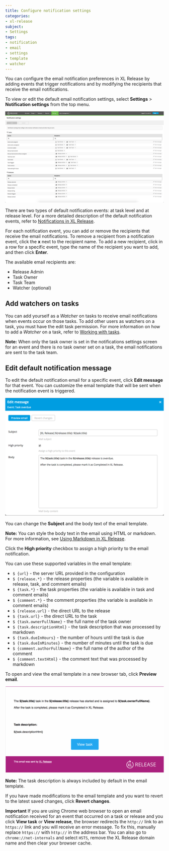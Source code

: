 ```yaml
---
title: Configure notification settings
categories:
- xl-release
subject:
- Settings
tags:
- notification
- email
- settings
- template
- watcher
---
```


You can configure the email notification preferences in XL Release by adding events that trigger notifications and by modifying the recipients that receive the email notifications.

To view or edit the default email notification settings, select **Settings** > **Notification settings** from the top menu.

  ![Notification settings](../images/notification-settings.png)

There are two types of default notification events: at task level and at release level. For a more detailed description of the default notification events, refer to [Notifications in XL Release](/xl-release/concept/notifications-in-xl-release.html).

For each notification event, you can add or remove the recipients that receive the email notifications.
To remove a recipient from a notification event, click the **x** next to the recipient name.
To add a new recipient, click in a row for a specific event, type the name of the recipient you want to add, and then click **Enter**.

The available email recipients are:

* Release Admin
* Task Owner
* Task Team
* Watcher (optional)

## Add watchers on tasks

You can add yourself as a *Watcher* on tasks to receive email notifications when events occur on those tasks. To add other users as watchers on a task, you must have the edit task permission. For more information on how to add a *Watcher* on a task, refer to [Working with tasks](/xl-release/how-to/working-with-tasks.html).

**Note:** When only the task owner is set in the notifications settings screen for an event and there is no task owner set on a task, the email notifications are sent to the task team.

## Edit default notification message

To edit the default notification email for a specific event, click **Edit message** for that event. You can customize the email template that will be sent when the notification event is triggered.

  ![Edit notification message](../images/edit-notification-message.png)

You can change the **Subject** and the body text of the email template.

**Note:** You can style the body text in the email using HTML or markdown. For more information, see [Using Markdown in XL Release](/xl-release/how-to/using-markdown-in-xl-release.html).

Click the **High priority** checkbox to assign a high priority to the email notification.

You can use these supported variables in the email template:

* `$ {url}` - the server URL provided in the configuration
* `$ {release.*}` - the release properties (the variable is available in release, task, and comment emails)
* `$ {task.*}` - the task properties (the variable is available in task and comment emails)
* `$ {comment.*}` - the comment properties (the variable is available in comment emails)
* `$ {release.url}` - the direct URL to the release
* `$ {task.url}` - the direct URL to the task
* `$ {task.ownerFullName}` - the full name of the task owner
* `$ {task.descriptionHtml}` - the task description that was processed by markdown
* `$ {task.dueInHours}` - the number of hours until the task is due
* `$ {task.dueInMinutes}` - the number of minutes until the task is due
* `$ {comment.authorFullName}` - the full name of the author of the comment
* `$ {comment.textHtml}` - the comment text that was processed by markdown

To open and view the email template in a new browser tab, click **Preview email**.

  ![Preview email template](../images/preview-email-template.png)

  **Note:** The task description is always included by default in the email template.

If you have made modifications to the email template and you want to revert to the latest saved changes, click **Revert changes**.

**Important** If you are using Chrome web browser to open an email notification received for an event that occurred on a task or release and you click **View task** or **View release**, the browser redirects the `http://` link to an `https://` link and you will receive an error message. To fix this, manually replace `https://` with `http://` in the address bar. You can also go to `chrome://net-internals` and select `HSTS`, remove the XL Release domain name and then clear your browser cache.
